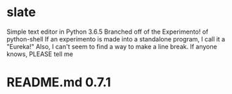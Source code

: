 # slate
 Simple text editor in Python 3.6.5
 Branched off of the Experimento! of python-shell
 If an experimento is made into a standalone program, I call it a "Eureka!"
 Also, I can't seem to find a way to make a line break. If anyone knows, PLEASE tell me
 
# README.md 0.7.1